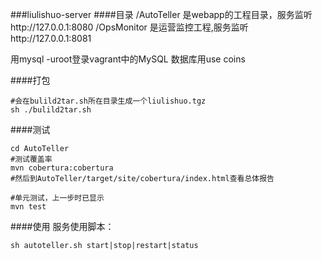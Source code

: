 ###liulishuo-server
####目录
/AutoTeller 是webapp的工程目录，服务监听http://127.0.0.1:8080
/OpsMonitor 是运营监控工程,服务监听http://127.0.0.1:8081

用mysql -uroot登录vagrant中的MySQL
数据库用use coins

####打包
```shell
#会在bulild2tar.sh所在目录生成一个liulishuo.tgz
sh ./bulild2tar.sh
```

####测试
```shell
cd AutoTeller
#测试覆盖率
mvn cobertura:cobertura
#然后到AutoTeller/target/site/cobertura/index.html查看总体报告

#单元测试，上一步时已显示
mvn test
```

####使用
服务使用脚本：
```shell
sh autoteller.sh start|stop|restart|status
```

